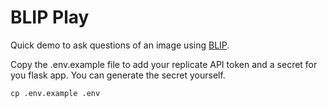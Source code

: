 # BLIP Play

Quick demo to ask questions of an image using [BLIP](https://replicate.com/salesforce/blip).

Copy the .env.example file to add your replicate API token and a secret for you flask app. You can generate the secret yourself.

```
cp .env.example .env
```
